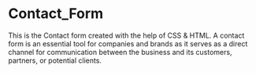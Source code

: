 # Contact_Form
This is the Contact form created with the help of CSS &amp; HTML. A contact form is an essential tool for companies and brands as it serves as a direct channel for communication between the business and its customers, partners, or potential clients.
